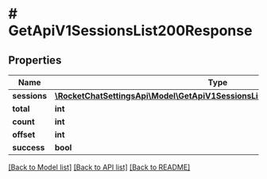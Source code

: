# # GetApiV1SessionsList200Response

## Properties

Name | Type | Description | Notes
------------ | ------------- | ------------- | -------------
**sessions** | [**\RocketChatSettingsApi\Model\GetApiV1SessionsList200ResponseSessionsInner[]**](GetApiV1SessionsList200ResponseSessionsInner.md) |  | [optional]
**total** | **int** |  | [optional]
**count** | **int** |  | [optional]
**offset** | **int** |  | [optional]
**success** | **bool** |  | [optional]

[[Back to Model list]](../../README.md#models) [[Back to API list]](../../README.md#endpoints) [[Back to README]](../../README.md)

